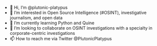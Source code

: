 - 👋 Hi, I’m @plutonic-platypus
- 👀 I’m interested in Open Source Intelligence (#OSINT), investigative journalism, and open data
- 🌱 I’m currently learning Python and Quine
- 💞️ I’m looking to collaborate on OSINT investigations with a specialty in corporate-centric investigations
- 📫 How to reach me via Twitter @PlutonicPlatypus

<!---
plutonic-platypus/plutonic-platypus is a ✨ special ✨ repository because its `README.md` (this file) appears on your GitHub profile.
You can click the Preview link to take a look at your changes.
--->
